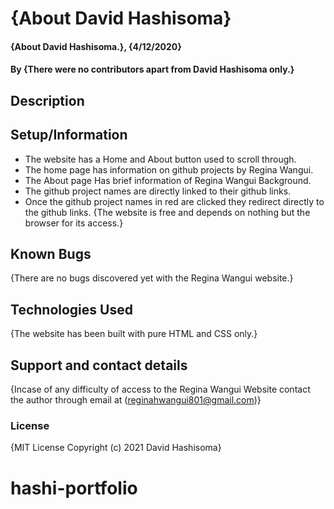 # {About David Hashisoma}

#### {About David Hashisoma.}, {4/12/2020}

#### By **{There were no contributors apart from David Hashisoma only.}**

## Description
## Setup/Information

- The website has a Home and About button used to scroll through.
- The home page has information on github projects by Regina Wangui.
- The About page Has brief information of Regina Wangui Background.
- The github project names are directly linked to their github links.
- Once the github project names in red are clicked they redirect directly to the github links.
  {The website is free and depends on nothing but the browser for its access.}

## Known Bugs

{There are no bugs discovered yet with the Regina Wangui website.}

## Technologies Used

{The website has been built with pure HTML and CSS only.}

## Support and contact details

{Incase of any difficulty of access to the Regina Wangui Website contact the author through email at (reginahwangui801@gmail.com)}

### License

{MIT License
Copyright (c) 2021 David Hashisoma}
# hashi-portfolio
